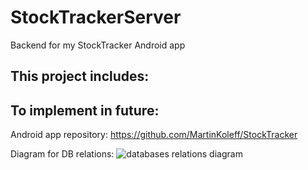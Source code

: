 # StockTrackerServer
Backend for my StockTracker Android app

This project includes:
-

To implement in future:
-

Android app repository:
https://github.com/MartinKoleff/StockTracker

Diagram for DB relations:
![databases relations diagram](https://github.com/MartinKoleff/StockTrackerServer/assets/52703399/6fb0fa6a-341b-4461-aa66-fe55e7defc83)



